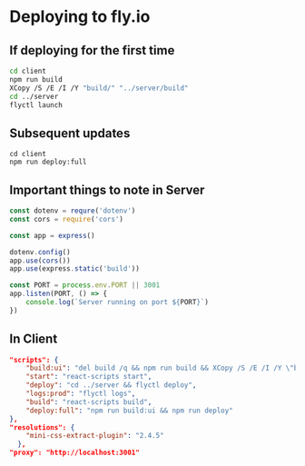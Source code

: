 # Deploying to fly.io

## If deploying for the first time
```Bash
cd client
npm run build
XCopy /S /E /I /Y "build/" "../server/build"
cd ../server
flyctl launch
```

## Subsequent updates
```
cd client
npm run deploy:full
```

## Important things to note in Server
```JavaScript
const dotenv = requre('dotenv')
const cors = require('cors')

const app = express()

dotenv.config()
app.use(cors())
app.use(express.static('build'))

const PORT = process.env.PORT || 3001
app.listen(PORT, () => {
    console.log(`Server running on port ${PORT}`)
})
```

## In Client
```json
"scripts": {
    "build:ui": "del build /q && npm run build && XCopy /S /E /I /Y \"build\" \"../server/build/\"",
    "start": "react-scripts start",
    "deploy": "cd ../server && flyctl deploy",
    "logs:prod": "flyctl logs",
    "build": "react-scripts build",
    "deploy:full": "npm run build:ui && npm run deploy"
},
"resolutions": {
    "mini-css-extract-plugin": "2.4.5"
  },
"proxy": "http://localhost:3001"
```
